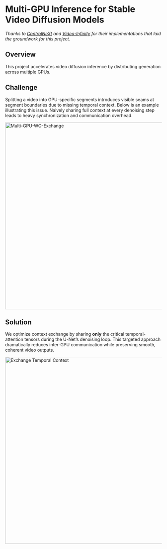 # Multi-GPU Inference for Stable Video Diffusion Models

*Thanks to [ControlNeXt](https://github.com/dvlab-research/ControlNeXt/tree/main/ControlNeXt-SVD-v2) and [Video-Infinity](https://github.com/Yuanshi9815/Video-Infinity) for their implementations that laid the groundwork for this project.*

## Overview
This project accelerates video diffusion inference by distributing generation across multiple GPUs.

## Challenge
Splitting a video into GPU-specific segments introduces visible seams at segment boundaries due to missing temporal context. Below is an example illustrating this issue. Naively sharing full context at every denoising step leads to heavy synchronization and communication overhead.

<img 
  src="https://github.com/user-attachments/assets/2e2d6faa-c2a0-4675-885e-3348c573a039" 
  alt="Multi-GPU-WO-Exchange" 
  width="600" 
  height="600" 
/>
## Solution
We optimize context exchange by sharing **only** the critical temporal-attention tensors during the U-Net’s denoising loop. This targeted approach dramatically reduces inter-GPU communication while preserving smooth, coherent video outputs.

<img 
  src="https://github.com/user-attachments/assets/01fb576b-21e8-4ef8-a5d6-7619ae1a0276" 
  alt="Exchange Temporal Context" 
  width="800" 
  height="600" 
/>

